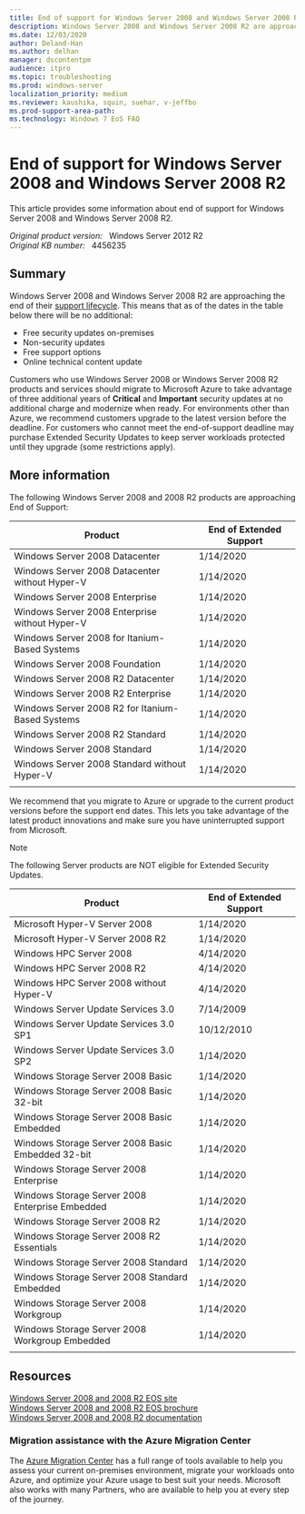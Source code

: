 ```yaml
---
title: End of support for Windows Server 2008 and Windows Server 2008 R2
description: Windows Server 2008 and Windows Server 2008 R2 are approaching their end of support lifecycle.
ms.date: 12/03/2020
author: Deland-Han
ms.author: delhan 
manager: dscontentpm
audience: itpro
ms.topic: troubleshooting
ms.prod: windows-server
localization_priority: medium
ms.reviewer: kaushika, squin, suehar, v-jeffbo
ms.prod-support-area-path: 
ms.technology: Windows 7 EoS FAQ
---
```

# End of support for Windows Server 2008 and Windows Server 2008 R2

This article provides some information about end of support for Windows Server 2008 and Windows Server 2008 R2.

_Original product version:_ &nbsp; Windows Server 2012 R2  
_Original KB number:_ &nbsp; 4456235

## Summary

Windows Server 2008 and Windows Server 2008 R2 are approaching the end of their [support lifecycle](/lifecycle/). This means that as of the dates in the table below there will be no additional:

- Free security updates on-premises
- Non-security updates
- Free support options
- Online technical content update

Customers who use Windows Server 2008 or Windows Server 2008 R2 products and services should migrate to Microsoft Azure to take advantage of three additional years of **Critical** and **Important** security updates at no additional charge and modernize when ready. For environments other than Azure, we recommend customers upgrade to the latest version before the deadline. For customers who cannot meet the end-of-support deadline may purchase Extended Security Updates to keep server workloads protected until they upgrade (some restrictions apply).

## More information

The following Windows Server 2008 and 2008 R2 products are approaching End of Support:

| **Product**| **End of Extended Support** |
|---|---|
| Windows Server 2008 Datacenter| 1/14/2020 |
| Windows Server 2008 Datacenter without Hyper-V| 1/14/2020 |
| Windows Server 2008 Enterprise| 1/14/2020 |
| Windows Server 2008 Enterprise without Hyper-V| 1/14/2020 |
| Windows Server 2008 for Itanium-Based Systems| 1/14/2020 |
| Windows Server 2008 Foundation| 1/14/2020 |
| Windows Server 2008 R2 Datacenter| 1/14/2020 |
| Windows Server 2008 R2 Enterprise| 1/14/2020 |
| Windows Server 2008 R2 for Itanium-Based Systems| 1/14/2020 |
| Windows Server 2008 R2 Standard| 1/14/2020 |
| Windows Server 2008 Standard| 1/14/2020 |
| Windows Server 2008 Standard without Hyper-V| 1/14/2020 |
|||
We recommend that you migrate to Azure or upgrade to the current product versions before the support end dates. This lets you take advantage of the latest product innovations and make sure you have uninterrupted support from Microsoft.

> [!Note]
> The following Server products are NOT eligible for Extended Security Updates.

| **Product**| **End of Extended Support** |
|---|---|
| Microsoft Hyper-V Server 2008| 1/14/2020 |
| Microsoft Hyper-V Server 2008 R2| 1/14/2020 |
| Windows HPC Server 2008| 4/14/2020 |
| Windows HPC Server 2008 R2| 4/14/2020 |
| Windows HPC Server 2008 without Hyper-V| 4/14/2020 |
| Windows Server Update Services 3.0| 7/14/2009 |
| Windows Server Update Services 3.0 SP1| 10/12/2010 |
| Windows Server Update Services 3.0 SP2| 1/14/2020 |
| Windows Storage Server 2008 Basic| 1/14/2020 |
| Windows Storage Server 2008 Basic 32-bit| 1/14/2020 |
| Windows Storage Server 2008 Basic Embedded| 1/14/2020 |
| Windows Storage Server 2008 Basic Embedded 32-bit| 1/14/2020 |
| Windows Storage Server 2008 Enterprise| 1/14/2020 |
| Windows Storage Server 2008 Enterprise Embedded| 1/14/2020 |
| Windows Storage Server 2008 R2| 1/14/2020 |
| Windows Storage Server 2008 R2 Essentials| 1/14/2020 |
| Windows Storage Server 2008 Standard| 1/14/2020 |
| Windows Storage Server 2008 Standard Embedded| 1/14/2020 |
| Windows Storage Server 2008 Workgroup| 1/14/2020 |
| Windows Storage Server 2008 Workgroup Embedded| 1/14/2020 |
|||  

## Resources

[Windows Server 2008 and 2008 R2 EOS site](https://www.microsoft.com/cloud-platform/windows-server-2008)  
[Windows Server 2008 and 2008 R2 EOS brochure](https://download.microsoft.com/download/A/D/9/AD9380CD-7282-4848-85CD-F6F62BDC129B/Windows_Server_2008_End_of_Support_Brochure.pdf)  
[Windows Server 2008 and 2008 R2 documentation](/windows-server/get-started/modernize-windows-server-2008)  

### Migration assistance with the Azure Migration Center

The [Azure Migration Center](https://azure.microsoft.com/migration/windows-server/) has a full range of tools available to help you assess your current on-premises environment, migrate your workloads onto Azure, and optimize your Azure usage to best suit your needs. Microsoft also works with many Partners, who are available to help you at every step of the journey.
